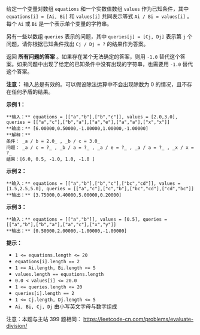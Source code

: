 给定一个变量对数组 `equations` 和一个实数值数组 `values` 作为已知条件，其中 `equations[i] = [Ai, Bi]` 和
`values[i]` 共同表示等式 `Ai / Bi = values[i]` 。每个 `Ai` 或 `Bi` 是一个表示单个变量的字符串。

另有一些以数组 `queries` 表示的问题，其中 `queries[j] = [Cj, Dj]` 表示第 `j` 个问题，请你根据已知条件找出 `Cj
/ Dj = ?` 的结果作为答案。

返回 **所有问题的答案** 。如果存在某个无法确定的答案，则用 `-1.0` 替代这个答案。如果问题中出现了给定的已知条件中没有出现的字符串，也需要用
`-1.0` 替代这个答案。

**注意：** 输入总是有效的。可以假设除法运算中不会出现除数为 0 的情况，且不存在任何矛盾的结果。



**示例 1：**

    
    
    **输入：** equations = [["a","b"],["b","c"]], values = [2.0,3.0], queries = [["a","c"],["b","a"],["a","e"],["a","a"],["x","x"]]
    **输出：** [6.00000,0.50000,-1.00000,1.00000,-1.00000]
    **解释：**
    条件： _a / b = 2.0_ , _b / c = 3.0_
    问题： _a / c = ?_ , _b / a = ?_ , _a / e = ?_ , _a / a = ?_ , _x / x = ?_
    结果：[6.0, 0.5, -1.0, 1.0, -1.0 ]
    

**示例 2：**

    
    
    **输入：** equations = [["a","b"],["b","c"],["bc","cd"]], values = [1.5,2.5,5.0], queries = [["a","c"],["c","b"],["bc","cd"],["cd","bc"]]
    **输出：** [3.75000,0.40000,5.00000,0.20000]
    

**示例 3：**

    
    
    **输入：** equations = [["a","b"]], values = [0.5], queries = [["a","b"],["b","a"],["a","c"],["x","y"]]
    **输出：** [0.50000,2.00000,-1.00000,-1.00000]
    



**提示：**

  * `1 <= equations.length <= 20`
  * `equations[i].length == 2`
  * `1 <= Ai.length, Bi.length <= 5`
  * `values.length == equations.length`
  * `0.0 < values[i] <= 20.0`
  * `1 <= queries.length <= 20`
  * `queries[i].length == 2`
  * `1 <= Cj.length, Dj.length <= 5`
  * `Ai, Bi, Cj, Dj` 由小写英文字母与数字组成



注意：本题与主站 399 题相同： <https://leetcode-cn.com/problems/evaluate-division/>


